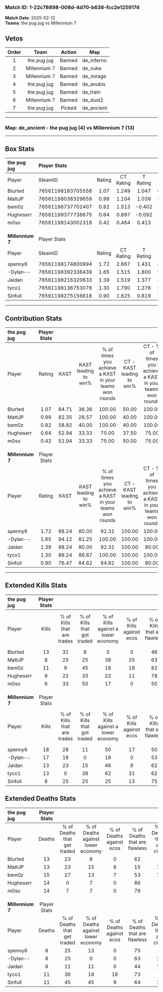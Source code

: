 ### Match ID: 1-22c78898-008d-4d70-b638-fcc2e1259174  
**Match Date**: 2025-02-12  
**Teams**: the pug jug vs Millennium 7  

## Vetos  

| Order | Team | Action | Map |
| :---: | :--: | :----: | --- |
| 1 | the pug jug | Banned | de_inferno |
| 2 | Millennium 7 | Banned | de_nuke |
| 3 | Millennium 7 | Banned | de_mirage |
| 4 | the pug jug | Banned | de_anubis |
| 5 | the pug jug | Banned | de_train |
| 6 | Millennium 7 | Banned | de_dust2 |
| 7 | the pug jug | Picked | de_ancient |

---  

### **Map**: de_ancient - the pug jug (4) vs Millennium 7 (13)  
---  

## Box Stats  

| **the pug jug**  | Player Stats      |        |           |          |       |       |       |         |        |      |     |
| :- | :- | :-: | :-: | :-: | :-: | :-: | :-: | :-: | :-: | :-: | :-: |
| Player           | SteamID           | Rating | CT Rating | T Rating | KAST  |  ADR  | Kills | Assists | Deaths | K/D  | HS% |
| Blurted          | 76561198183705558 |  1.07  |   1.249   |  1.047   | 64.71 | 79.9  |  13   |    4    |   13   | 1.00 | 38  |
| MattJP           | 76561198038329659 |  0.99  |   1.104   |  1.039   | 82.35 | 88.1  |   8   |    8    |   13   | 0.62 | 12  |
| bem0z            | 76561198737702407 |  0.82  |   1.513   |  -0.402  | 58.82 | 72.7  |  11   |    2    |   15   | 0.73 |  9  |
| Hugheserr        | 76561199377738675 |  0.64  |   0.897   |  -0.092  | 52.94 | 49.8  |   9   |    2    |   14   | 0.64 | 55  |
| m0so             | 76561198143002318 |  0.42  |   0.464   |  0.413   | 52.94 | 28.7  |   6   |    2    |   14   | 0.43 | 50  |
|                  |                   |        |           |          |       |       |       |         |        |      |     |
|                  |                   |        |           |          |       |       |       |         |        |      |     |
|                  |                   |        |           |          |       |       |       |         |        |      |     |
| **Millennium 7** | Player Stats      |        |           |          |       |       |       |         |        |      |     |
| Player           | SteamID           | Rating | CT Rating | T Rating | KAST  |  ADR  | Kills | Assists | Deaths | K/D  | HS% |
| spenny6          | 76561198174800994 |  1.72  |   2.667   |  1.431   | 88.24 | 102.4 |  18   |    4    |   8    | 2.25 | 55  |
| -Dylan--         | 76561198392336439 |  1.65  |   1.515   |  1.800   | 94.12 | 86.6  |  17   |    2    |   8    | 2.13 | 52  |
| Jaidan           | 76561198216320633 |  1.39  |   1.519   |  1.377   | 88.24 | 83.7  |  13   |    6    |   9    | 1.44 | 69  |
| tyco1            | 76561198136753078 |  1.30  |   1.790   |  1.276   | 88.24 | 80.1  |  13   |    4    |   11   | 1.18 | 76  |
| Sinfull          | 76561198275156618 |  0.90  |   1.625   |  0.819   | 76.47 | 60.7  |   8   |    4    |   11   | 0.73 | 62  |
---  

## Contribution Stats  

| **the pug jug**  | Player Stats |       |                      |                                                        |                           |                                                             |                          |                                                            |
| :- | :-: | :-: | :-: | :-: | :-: | :-: | :-: | :-: |
| Player           |    Rating    | KAST  | KAST leading to win% | % of times you achieve a KAST in your teams won rounds | CT - KAST leading to win% | CT - % of times you achieve a KAST in your teams won rounds | T - KAST leading to win% | T - % of times you achieve a KAST in your teams won rounds |
| Blurted          |     1.07     | 64.71 |        36.36         |                         100.00                         |           50.00           |                           100.00                            |           0.00           |                            0.00                            |
| MattJP           |     0.99     | 82.35 |        28.57         |                         100.00                         |           40.00           |                           100.00                            |           0.00           |                            0.00                            |
| bem0z            |     0.82     | 58.82 |        40.00         |                         100.00                         |           40.00           |                           100.00                            |           0.00           |                            0.00                            |
| Hugheserr        |     0.64     | 52.94 |        33.33         |                         75.00                          |           37.50           |                            75.00                            |           0.00           |                            0.00                            |
| m0so             |     0.42     | 52.94 |        33.33         |                         75.00                          |           50.00           |                            75.00                            |           0.00           |                            0.00                            |
|                  |              |       |                      |                                                        |                           |                                                             |                          |                                                            |
|                  |              |       |                      |                                                        |                           |                                                             |                          |                                                            |
|                  |              |       |                      |                                                        |                           |                                                             |                          |                                                            |
| **Millennium 7** | Player Stats |       |                      |                                                        |                           |                                                             |                          |                                                            |
| Player           |    Rating    | KAST  | KAST leading to win% | % of times you achieve a KAST in your teams won rounds | CT - KAST leading to win% | CT - % of times you achieve a KAST in your teams won rounds | T - KAST leading to win% | T - % of times you achieve a KAST in your teams won rounds |
| spenny6          |     1.72     | 88.24 |        80.00         |                         92.31                          |          100.00           |                           100.00                            |          70.00           |                           87.50                            |
| -Dylan--         |     1.65     | 94.12 |        81.25         |                         100.00                         |          100.00           |                           100.00                            |          72.73           |                           100.00                           |
| Jaidan           |     1.39     | 88.24 |        80.00         |                         92.31                          |          100.00           |                            80.00                            |          72.73           |                           100.00                           |
| tyco1            |     1.30     | 88.24 |        86.67         |                         100.00                         |          100.00           |                           100.00                            |          80.00           |                           100.00                           |
| Sinfull          |     0.90     | 76.47 |        84.62         |                         84.62                          |          100.00           |                            80.00                            |          77.78           |                           87.50                            |
---  

## Extended Kills Stats  

| **the pug jug**  | Player Stats |                            |                            |                                    |                         |                              |                                 |                                       |                    |           |
| :- | :-: | :-: | :-: | :-: | :-: | :-: | :-: | :-: | :-: | :-: |
| Player           |    Kills     | % of Kills that are trades | % of Kills that got traded | % of Kills against a lower economy | % of Kills against ecos | % of Kills that are flawless | % of Kills that are close duels | % of Kills that are assisted by flash | Pistol Round Kills | AWP Kills |
| Blurted          |      13      |             31             |             8              |                 0                  |            0            |              46              |               15                |                   8                   |         3          |     0     |
| MattJP           |      8       |             25             |             25             |                 38                 |           25            |              63              |               13                |                   0                   |         0          |     0     |
| bem0z            |      11      |             9              |             45             |                 18                 |           18            |              82              |                9                |                   0                   |         1          |     0     |
| Hugheserr        |      9       |             22             |             33             |                 22                 |           11            |              78              |               11                |                   0                   |         1          |     0     |
| m0so             |      6       |             33             |             50             |                 17                 |            0            |              50              |                0                |                   0                   |         2          |     0     |
|                  |              |                            |                            |                                    |                         |                              |                                 |                                       |                    |           |
|                  |              |                            |                            |                                    |                         |                              |                                 |                                       |                    |           |
|                  |              |                            |                            |                                    |                         |                              |                                 |                                       |                    |           |
| **Millennium 7** | Player Stats |                            |                            |                                    |                         |                              |                                 |                                       |                    |           |
| Player           |    Kills     | % of Kills that are trades | % of Kills that got traded | % of Kills against a lower economy | % of Kills against ecos | % of Kills that are flawless | % of Kills that are close duels | % of Kills that are assisted by flash | Pistol Round Kills | AWP Kills |
| spenny6          |      18      |             28             |             11             |                 50                 |           17            |              50              |                6                |                   0                   |         1          |     0     |
| -Dylan--         |      17      |             18             |             0              |                 18                 |            0            |              53              |               12                |                   0                   |         5          |     0     |
| Jaidan           |      13      |             23             |             15             |                 46                 |            8            |              62              |                8                |                   0                   |         0          |     1     |
| tyco1            |      13      |             0              |             38             |                 62                 |           31            |              62              |                0                |                  15                   |         1          |     0     |
| Sinfull          |      8       |             25             |             25             |                 25                 |           13            |              75              |                0                |                   0                   |         3          |     0     |
## Extended Deaths Stats  

| **the pug jug**  | Player Stats |                             |                                   |                          |                               |                            |                           |               |
| :- | :-: | :-: | :-: | :-: | :-: | :-: | :-: | :-: |
| Player           |    Deaths    | % of Deaths that get traded | % of Deaths against lower economy | % of Deaths against ecos | % of Deaths that are flawless | % of Deaths that are close | % of Deaths while blinded | Deaths to AWP |
| Blurted          |      13      |             23              |                 8                 |            0             |              62               |             0              |             0             |       0       |
| MattJP           |      13      |             23              |                15                 |            8             |              15               |             15             |             0             |       0       |
| bem0z            |      15      |             27              |                13                 |            7             |              53               |             13             |             0             |       0       |
| Hugheserr        |      14      |              0              |                 7                 |            0             |              86               |             0              |             7             |       1       |
| m0so             |      14      |              7              |                 7                 |            0             |              79               |             0              |             7             |       0       |
|                  |              |                             |                                   |                          |                               |                            |                           |               |
|                  |              |                             |                                   |                          |                               |                            |                           |               |
|                  |              |                             |                                   |                          |                               |                            |                           |               |
| **Millennium 7** | Player Stats |                             |                                   |                          |                               |                            |                           |               |
| Player           |    Deaths    | % of Deaths that get traded | % of Deaths against lower economy | % of Deaths against ecos | % of Deaths that are flawless | % of Deaths that are close | % of Deaths while blinded | Deaths to AWP |
| spenny6          |      8       |             25              |                13                 |            0             |              75               |             0              |             0             |       0       |
| -Dylan--         |      8       |             25              |                 0                 |            0             |              63               |             13             |             0             |       0       |
| Jaidan           |      9       |             11              |                11                 |            0             |              44               |             11             |             0             |       0       |
| tyco1            |      11      |             36              |                18                 |            18            |              73               |             9              |             9             |       0       |
| Sinfull          |      11      |             45              |                45                 |            9             |              64               |             18             |             0             |       0       |
